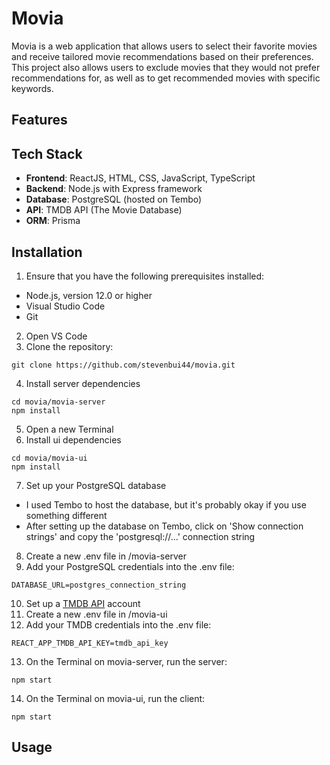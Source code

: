# Movia

Movia is a web application that allows users to select their favorite movies and receive tailored movie recommendations based on their preferences. This project also allows users to exclude movies that they would not prefer recommendations for, as well as to get recommended movies with specific keywords.

## Features

## Tech Stack

- **Frontend**: ReactJS, HTML, CSS, JavaScript, TypeScript
- **Backend**: Node.js with Express framework
- **Database**: PostgreSQL (hosted on Tembo)
- **API**: TMDB API (The Movie Database)
- **ORM**: Prisma

## Installation

1. Ensure that you have the following prerequisites installed:
  - Node.js, version 12.0 or higher
  - Visual Studio Code
  - Git

2. Open VS Code
3. Clone the repository:
```
git clone https://github.com/stevenbui44/movia.git
```
4. Install server dependencies
```
cd movia/movia-server
npm install
```
5. Open a new Terminal
6. Install ui dependencies
```
cd movia/movia-ui
npm install
```
7. Set up your PostgreSQL database
  - I used Tembo to host the database, but it's probably okay if you use something different
  - After setting up the database on Tembo, click on 'Show connection strings' and copy the 'postgresql://...' connection string

8. Create a new .env file in /movia-server
9. Add your PostgreSQL credentials into the .env file:
```
DATABASE_URL=postgres_connection_string
```
10. Set up a [TMDB API](https://developer.themoviedb.org/reference/intro/getting-started) account
11. Create a new .env file in /movia-ui
12. Add your TMDB credentials into the .env file:
```
REACT_APP_TMDB_API_KEY=tmdb_api_key
```
13. On the Terminal on movia-server, run the server:
```
npm start
```
14. On the Terminal on movia-ui, run the client:
```
npm start
```

## Usage

